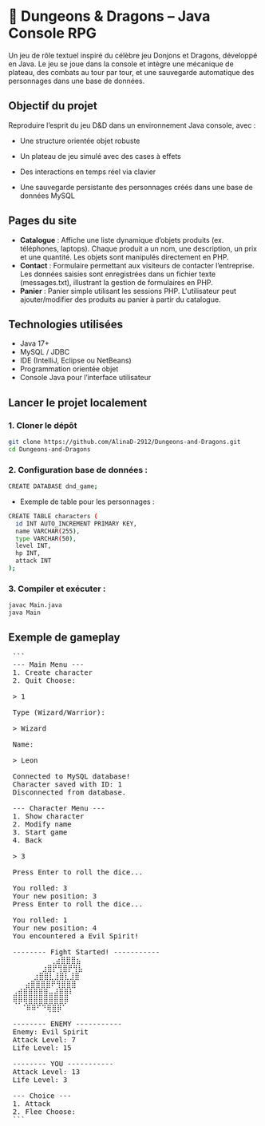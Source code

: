 # 🐉 Dungeons & Dragons – Java Console RPG
Un jeu de rôle textuel inspiré du célèbre jeu Donjons et Dragons, développé en Java. Le jeu se joue dans la console et intègre une mécanique de plateau, des combats au tour par tour, et une sauvegarde automatique des personnages dans une base de données.
 
## Objectif du projet
Reproduire l’esprit du jeu D&D dans un environnement Java console, avec :

  - Une structure orientée objet robuste

  - Un plateau de jeu simulé avec des cases à effets

  - Des interactions en temps réel via clavier

  - Une sauvegarde persistante des personnages créés dans une base de données MySQL
## Pages du site
- **Catalogue** : Affiche une liste dynamique d’objets produits (ex. téléphones, laptops). Chaque produit a un nom, une description, un prix et une quantité. Les objets sont manipulés directement en PHP.
- **Contact** : Formulaire permettant aux visiteurs de contacter l’entreprise. Les données saisies sont enregistrées dans un fichier texte (messages.txt), illustrant la gestion de formulaires en PHP.
- **Panier** : Panier simple utilisant les sessions PHP. L'utilisateur peut ajouter/modifier des produits au panier à partir du catalogue.
  

## Technologies utilisées
- Java 17+
- MySQL / JDBC
- IDE (IntelliJ, Eclipse ou NetBeans)
- Programmation orientée objet
- Console Java pour l’interface utilisateur
  
## Lancer le projet localement
### 1. Cloner le dépôt

```bash
git clone https://github.com/AlinaD-2912/Dungeons-and-Dragons.git
cd Dungeons-and-Dragons
``` 
### 2. Configuration base de données :
```bash
CREATE DATABASE dnd_game;
```
- Exemple de table pour les personnages :
```bash
CREATE TABLE characters (
  id INT AUTO_INCREMENT PRIMARY KEY,
  name VARCHAR(255),
  type VARCHAR(50),
  level INT,
  hp INT,
  attack INT
);
```
### 3. Compiler et exécuter :
```bash
javac Main.java
java Main
```
## Exemple de gameplay
   
<pre> ``` 
 --- Main Menu --- 
 1. Create character 
 2. Quit Choose: 
 
 > 1 
 
 Type (Wizard/Warrior): 
 
 > Wizard 
 
 Name: 
 
 > Leon 
 
 Connected to MySQL database! 
 Character saved with ID: 1 
 Disconnected from database. 
 
 --- Character Menu --- 
 1. Show character 
 2. Modify name 
 3. Start game 
 4. Back 
 
 > 3 
 
 Press Enter to roll the dice... 
 
 You rolled: 3 
 Your new position: 3 
 Press Enter to roll the dice... 
 
 You rolled: 1 
 Your new position: 4 
 You encountered a Evil Spirit! 
 
 -------- Fight Started! ----------- ⠀⠀⠀⠀⠀⠀⠀⠀⠀
          ⢀⣴⣿⣿⣿⣦⠀ ⠀⠀⠀⠀
        ⣰⣿⡟⢻⣿⡟⢻⣧ ⠀⠀⠀
      ⣰⣿⣿⣇⣸⣿⣇⣸⣿ ⠀⠀
    ⣴⣿⣿⣿⣿⠟⢻⣿⣿⣿ 
 ⣠⣾⣿⣿⣿⣿⣿⣤⣼⣿⣿⠇ 
 ⢿⡿⢿⣿⣿⣿⣿⣿⣿⣿⡿⠀ ⠀⠀
   ⠈⠿⠿⠋⠙⢿⣿⡿⠁⠀ 
 
 -------- ENEMY ----------- 
 Enemy: Evil Spirit 
 Attack Level: 7 
 Life Level: 15 
 
 -------- YOU ----------- 
 Attack Level: 13 
 Life Level: 3 
 
 --- Choice --- 
 1. Attack 
 2. Flee Choose: 
 ``` </pre>
